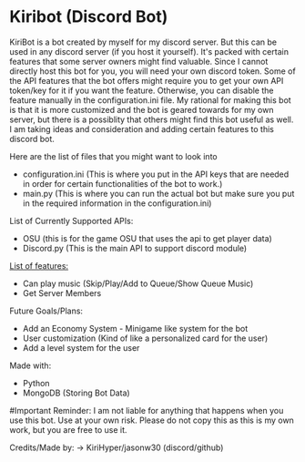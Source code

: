 # Kiribot (Discord Bot)

KiriBot is a bot created by myself for my discord server. But this can be used in any discord server (if you host it yourself). It's packed with certain features that some server owners might find valuable. Since I cannot directly host this bot for you, you will need your own discord token. Some of the API features that the bot offers might require you to get your own API token/key for it if you want the feature. Otherwise, you can disable the feature manually in the configuration.ini file. My rational for making this bot is that it is more customized and the bot is geared towards for my own server, but there is a possiblity that others might find this bot useful as well. I am taking ideas and consideration and adding certain features to this discord bot.

Here are the list of files that you might want to look into
- configuration.ini (This is where you put in the API keys that are needed in order for certain functionalities of the bot to work.)
- main.py (This is where you can run the actual bot but make sure you put in the required information in the configuration.ini)

List of Currently Supported APIs:
- OSU (this is for the game OSU that uses the api to get player data)
- Discord.py (This is the main API to support discord module)

<u> List of features: </u>
- Can play music (Skip/Play/Add to Queue/Show Queue Music)
- Get Server Members

Future Goals/Plans:
- Add an Economy System - Minigame like system for the bot
- User customization (Kind of like a personalized card for the user)
- Add a level system for the user

Made with:
- Python
- MongoDB (Storing Bot Data)

#Important Reminder: I am not liable for anything that happens when you use this bot. Use at your own risk. Please do not copy this as this is my own work, but you are free to use it.

Credits/Made by:
-> KiriHyper/jasonw30 (discord/github)

